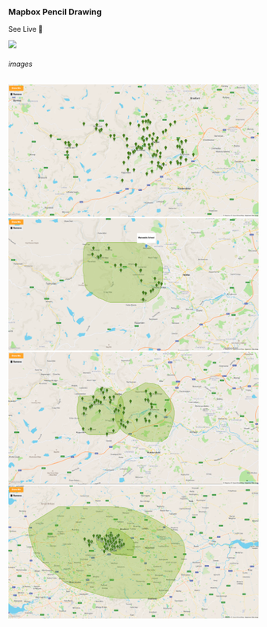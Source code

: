 ### Mapbox Pencil Drawing

See Live []() :link:

![](./assets/mapbox-pencil-draw.gif)

###### images

![](assets/1.png)
![](assets/2.png)
![](assets/3.png)
![](assets/4.png)

